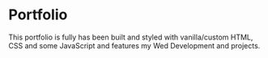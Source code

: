 # Portfolio

This portfolio is fully has been built and styled with vanilla/custom HTML, CSS and some JavaScript and features my Wed Development and projects.
